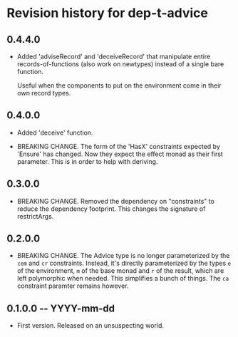 # Revision history for dep-t-advice

## 0.4.4.0 

* Added 'adviseRecord' and 'deceiveRecord' that manipulate entire
  records-of-functions (also work on newtypes) instead of a single bare
  function. 

  Useful when the components to put on the environment come in their own record
  types.

## 0.4.0.0 

* Added 'deceive' function.

* BREAKING CHANGE. The form of the 'HasX' constraints expected by 'Ensure' has
  changed. Now they expect the effect monad as their first parameter. This is
  in order to help with deriving.

## 0.3.0.0 

* BREAKING CHANGE. Removed the dependency on "constraints" to reduce the
  dependency footprint. This changes the signature of restrictArgs.

## 0.2.0.0 

* BREAKING CHANGE. The Advice type is no longer parameterized by the `cem` and
  `cr` constraints. Instead, it's directly parameterized by the types `e` of
  the environment, `m` of the base monad and `r` of the result, which are left
  polymorphic when needed. This simplifies a bunch of things. The `ca`
  constraint paramter remains however.

## 0.1.0.0 -- YYYY-mm-dd

* First version. Released on an unsuspecting world.
